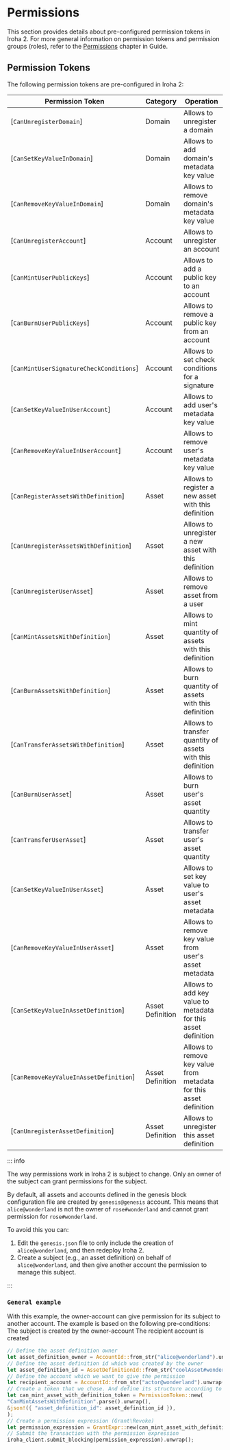 # Permissions

This section provides details about pre-configured permission tokens in Iroha 2. For more general information on permission tokens and permission groups (roles), refer to the [Permissions](/guide/blockchain/permissions) chapter in Guide.

## Permission Tokens

The following permission tokens are pre-configured in Iroha 2:

| Permission Token                        | Category         | Operation                                                          |
|-----------------------------------------|------------------|--------------------------------------------------------------------|
| [`CanUnregisterDomain`]                 | Domain           | Allows to unregister a domain                                      |
| [`CanSetKeyValueInDomain`]              | Domain           | Allows to add domain's metadata key value                          |
| [`CanRemoveKeyValueInDomain`]           | Domain           | Allows to remove domain's metadata key value                       |
| [`CanUnregisterAccount`]                | Account          | Allows to unregister an account                                    |
| [`CanMintUserPublicKeys`]               | Account          | Allows to add a public key to an account                           |
| [`CanBurnUserPublicKeys`]               | Account          | Allows to remove a public key from an account                      |
| [`CanMintUserSignatureCheckConditions`] | Account          | Allows to set check conditions for a signature                     |
| [`CanSetKeyValueInUserAccount`]         | Account          | Allows to add user's metadata key value                            |
| [`CanRemoveKeyValueInUserAccount`]      | Account          | Allows to remove user's metadata key value                         |
| [`CanRegisterAssetsWithDefinition`]     | Asset            | Allows to register a new asset with this definition                |
| [`CanUnregisterAssetsWithDefinition`]   | Asset            | Allows to unregister a new asset with this definition              |
| [`CanUnregisterUserAsset`]              | Asset            | Allows to remove asset from a user                                 |
| [`CanMintAssetsWithDefinition`]         | Asset            | Allows to mint quantity of assets with this definition             |
| [`CanBurnAssetsWithDefinition`]         | Asset            | Allows to burn quantity of assets with this definition             |
| [`CanTransferAssetsWithDefinition`]     | Asset            | Allows to transfer quantity of assets with this definition         |
| [`CanBurnUserAsset`]                    | Asset            | Allows to burn user's asset quantity                               |
| [`CanTransferUserAsset`]                | Asset            | Allows to transfer user's asset quantity                           |
| [`CanSetKeyValueInUserAsset`]           | Asset            | Allows to set key value to user's asset metadata                   |
| [`CanRemoveKeyValueInUserAsset`]        | Asset            | Allows to remove key value from user's asset metadata              |
| [`CanSetKeyValueInAssetDefinition`]     | Asset Definition | Allows to add key value to metadata for this asset definition      |
| [`CanRemoveKeyValueInAssetDefinition`]  | Asset Definition | Allows to remove key value from metadata for this asset definition |
| [`CanUnregisterAssetDefinition`]        | Asset Definition | Allows to unregister this asset definition                         |

::: info

The way permissions work in Iroha 2 is subject to change.
Only an owner of the subject can grant permissions for the subject.

By default, all assets and accounts defined in the genesis block configuration file are created by `genesis@genesis` account. 
This means that `alice@wonderland` is not the owner of `rose#wonderland` and cannot grant permission for `rose#wonderland`.

To avoid this you can:
1. Edit the `genesis.json` file to only include the creation of  `alice@wonderland`, and then redeploy Iroha 2.
2. Create a subject (e.g., an asset definition) on behalf of `alice@wonderland`, and then give another account the permission to manage this subject.

:::

### `General example`

With this example, the owner-account can give permission for its subject to another account.
The example is based on the following pre-conditions:
    The subject is created by the owner-account
    The recipient account is created

```rust
// Define the asset definition owner
let asset_definition_owner = AccountId::from_str("alice@wonderland").unwrap();
// Define the asset definition id which was created by the owner
let asset_definition_id = AssetDefinitionId::from_str("coolAsset#wonderland").unwrap();
// Define the account which we want to give the permission
let recipient_account = AccountId::from_str("actor@wonderland").unwrap();
// Create a token that we chose. And define its structure according to `iroha_executor\smart_contract\executor\src\default.rs`
let can_mint_asset_with_definition_token = PermissionToken::new(
"CanMintAssetsWithDefinition".parse().unwrap(),
&json!({ "asset_definition_id": asset_definition_id }),
);
// Create a permission expression (Grant\Revoke)
let permission_expression = GrantExpr::new(can_mint_asset_with_definition_token, recipients_account);
// Submit the transaction with the permission expression
iroha_client.submit_blocking(permission_expression).unwrap();
```